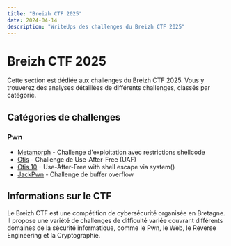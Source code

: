 ```yaml
---
title: "Breizh CTF 2025"
date: 2024-04-14
description: "WriteUps des challenges du Breizh CTF 2025"
---
```


# Breizh CTF 2025

Cette section est dédiée aux challenges du Breizh CTF 2025. Vous y trouverez des analyses détaillées de différents challenges, classés par catégorie.

## Catégories de challenges

### Pwn
- [Metamorph](/writeups/breizh-ctf/2024-04-14-breizh-metamorph) - Challenge d'exploitation avec restrictions shellcode
- [Otis](/writeups/breizh-ctf/2024-04-14-breizh-otis) - Challenge de Use-After-Free (UAF)
- [Otis 10](/writeups/breizh-ctf/2024-04-14-breizh-otis10) - Use-After-Free with shell escape via system()
- [JackPwn](/writeups/breizh-ctf/2024-04-14-breizh-jackpwn) - Challenge de buffer overflow

## Informations sur le CTF

Le Breizh CTF est une compétition de cybersécurité organisée en Bretagne. Il propose une variété de challenges de difficulté variée couvrant différents domaines de la sécurité informatique, comme le Pwn, le Web, le Reverse Engineering et la Cryptographie. 